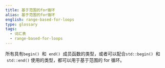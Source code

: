 ```yaml
---
title: 基于范围的for循环
alias: 基于范围的for循环
english: range-based-for-loops
type: glossary
tags:
  - 词汇表
  - range-based-for-loops
---
```


所有具有`begin()`  和  `end()`  成员函数的类型，或者可以配合`std::begin()`  和  `std::end()` 使用的类型，都可以用于基于范围的 for 循环。
